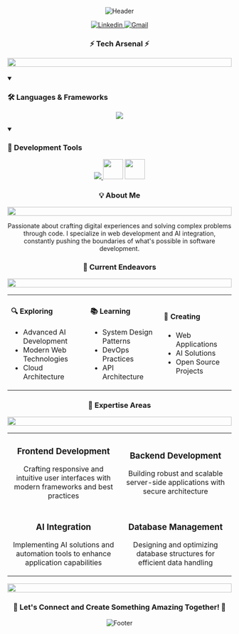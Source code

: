 <div align="center">
  
  ![Header](https://capsule-render.vercel.app/api?type=waving&color=gradient&height=200&section=header&text=Eren%20Catuk&fontSize=80&animation=fadeIn&fontAlignY=38&desc=Software%20Developer%20|%20AI%20Enthusiast&descAlignY=51&descAlign=62)

</div>

<p align="center">
  <a href="https://linkedin.com/in/eren-catuk-51a24a284">
    <img src="https://img.shields.io/badge/-Eren_Catuk-blue?style=for-the-badge&logo=Linkedin&logoColor=white&link=https://linkedin.com/in/eren-catuk-51a24a284" alt="Linkedin"/>
  </a>
  <a href="mailto:serencatuk@gmail.com">
    <img src="https://img.shields.io/badge/-serencatuk@gmail.com-c14438?style=for-the-badge&logo=Gmail&logoColor=white&link=mailto:serencatuk@gmail.com" alt="Gmail"/>
  </a>
</p>

<div align="center">
  <h3>⚡ Tech Arsenal ⚡</h3>
  <img src="https://i.imgur.com/dBaSKWF.gif" height="20" width="100%">
</div>

<br>

<details open>
<summary><h3>🛠️ Languages & Frameworks</h3></summary>
<p align="center">
  <a href="#">
    <img src="https://skillicons.dev/icons?i=html,css,js,php,mysql,nodejs" />
  </a>
</p>
</details>

<details open>
<summary><h3>🔧 Development Tools</h3></summary>
<p align="center">
  <a href="#">
    <img src="https://skillicons.dev/icons?i=vscode,git" />
  </a>
  <img src="https://img.shields.io/badge/Cursor-00A0E4?style=for-the-badge&logo=cursor&logoColor=white" height="45"/>
  <img src="https://img.shields.io/badge/AI_Tools-FF6B6B?style=for-the-badge&logo=artificial-intelligence&logoColor=white" height="45"/>
</p>
</details>

<div align="center">
  <h3>💡 About Me</h3>
  <img src="https://i.imgur.com/dBaSKWF.gif" height="20" width="100%">
</div>

<div align="center">
  <p>
    Passionate about crafting digital experiences and solving complex problems through code. 
    I specialize in web development and AI integration, constantly pushing the boundaries 
    of what's possible in software development.
  </p>
</div>

<div align="center">
  <h3>🎯 Current Endeavors</h3>
  <img src="https://i.imgur.com/dBaSKWF.gif" height="20" width="100%">
</div>

<table align="center">
  <tr>
    <td>
      <h4>🔍 Exploring</h4>
      <ul>
        <li>Advanced AI Development</li>
        <li>Modern Web Technologies</li>
        <li>Cloud Architecture</li>
      </ul>
    </td>
    <td>
      <h4>📚 Learning</h4>
      <ul>
        <li>System Design Patterns</li>
        <li>DevOps Practices</li>
        <li>API Architecture</li>
      </ul>
    </td>
    <td>
      <h4>🎨 Creating</h4>
      <ul>
        <li>Web Applications</li>
        <li>AI Solutions</li>
        <li>Open Source Projects</li>
      </ul>
    </td>
  </tr>
</table>

<div align="center">
  <h3>🌟 Expertise Areas</h3>
  <img src="https://i.imgur.com/dBaSKWF.gif" height="20" width="100%">
</div>

<div align="center">
  <table>
    <tr>
      <td width="50%">
        <h3 align="center">Frontend Development</h3>
        <p align="center">
          Crafting responsive and intuitive user interfaces with modern frameworks and best practices
        </p>
      </td>
      <td width="50%">
        <h3 align="center">Backend Development</h3>
        <p align="center">
          Building robust and scalable server-side applications with secure architecture
        </p>
      </td>
    </tr>
    <tr>
      <td width="50%">
        <h3 align="center">AI Integration</h3>
        <p align="center">
          Implementing AI solutions and automation tools to enhance application capabilities
        </p>
      </td>
      <td width="50%">
        <h3 align="center">Database Management</h3>
        <p align="center">
          Designing and optimizing database structures for efficient data handling
        </p>
      </td>
    </tr>
  </table>
</div>

<div align="center">
  <img src="https://i.imgur.com/dBaSKWF.gif" height="20" width="100%">
  
  <h3>💬 Let's Connect and Create Something Amazing Together! 💬</h3>
  
  ![Footer](https://capsule-render.vercel.app/api?type=waving&color=gradient&height=100&section=footer)
</div>
